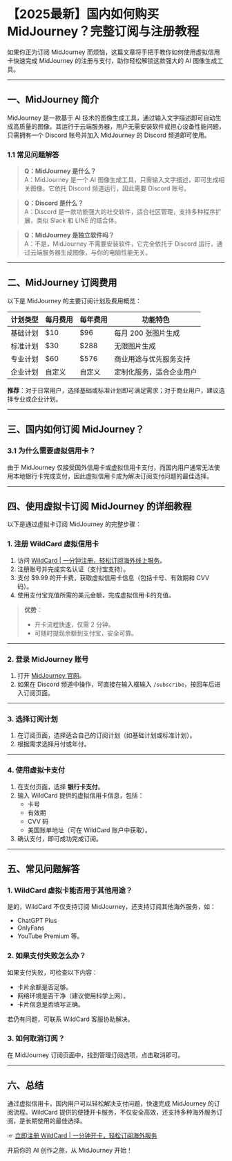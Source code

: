 # 【2025最新】国内如何购买 MidJourney？完整订阅与注册教程

如果你正为订阅 MidJourney 而烦恼，这篇文章将手把手教你如何使用虚拟信用卡快速完成 MidJourney 的注册与支付，助你轻松解锁这款强大的 AI 图像生成工具。

---

## 一、MidJourney 简介

MidJourney 是一款基于 AI 技术的图像生成工具，通过输入文字描述即可自动生成高质量的图像。其运行于云端服务器，用户无需安装软件或担心设备性能问题，只需拥有一个 Discord 账号并加入 MidJourney 的 Discord 频道即可使用。

### 1.1 常见问题解答

> **Q：MidJourney 是什么？**  
> A：MidJourney 是一个 AI 图像生成工具，只需输入文字描述，即可生成相关图像。它依托 Discord 频道运行，因此需要 Discord 账号。

> **Q：Discord 是什么？**  
> A：Discord 是一款功能强大的社交软件，适合社区管理，支持多种程序扩展，类似 Slack 和 LINE 的结合体。

> **Q：MidJourney 是独立软件吗？**  
> A：不是，MidJourney 不需要安装软件，它完全依托于 Discord 运行，通过云端服务器生成图像，与你的电脑性能无关。

---

## 二、MidJourney 订阅费用

以下是 MidJourney 的主要订阅计划及费用概览：

| 计划类型     | 每月费用 | 每年费用 | 功能特色                |
| ------------ | -------- | -------- | ----------------------- |
| 基础计划     | $10      | $96      | 每月 200 张图片生成     |
| 标准计划     | $30      | $288     | 无限图片生成            |
| 专业计划     | $60      | $576     | 商业用途与优先服务支持  |
| 企业计划     | 自定义   | 自定义   | 定制化服务，适合企业用户 |

**推荐**：对于日常用户，选择基础或标准计划即可满足需求；对于商业用户，建议选择专业或企业计划。

---

## 三、国内如何订阅 MidJourney？

### 3.1 为什么需要虚拟信用卡？

由于 MidJourney 仅接受国外信用卡或虚拟信用卡支付，而国内用户通常无法使用本地银行卡完成支付，因此虚拟信用卡成为解决订阅支付问题的最佳选择。

---

## 四、使用虚拟卡订阅 MidJourney 的详细教程

以下是通过虚拟卡订阅 MidJourney 的完整步骤：

### 1. 注册 WildCard 虚拟信用卡

1. 访问 [WildCard | 一分钟注册，轻松订阅海外线上服务](https://bit.ly/bewildcard)。  
2. 注册账号并完成实名认证（支付宝支持）。  
3. 支付 $9.99 的开卡费，获取虚拟信用卡信息（包括卡号、有效期和 CVV 码）。  
4. 使用支付宝充值所需的美元金额，完成虚拟信用卡的充值。

> **优势**：
> - 开卡流程快速，仅需 2 分钟。
> - 可随时提现余额到支付宝，安全可靠。

---

### 2. 登录 MidJourney 账号

1. 打开 [MidJourney 官网](https://www.midjourney.com/explore)。  
2. 如果在 Discord 频道中操作，可直接在输入框输入 `/subscribe`，按回车后进入订阅页面。

---

### 3. 选择订阅计划

1. 在订阅页面，选择适合自己的订阅计划（如基础计划或标准计划）。  
2. 根据需求选择月付或年付。

---

### 4. 使用虚拟卡支付

1. 在支付页面，选择 **银行卡支付**。  
2. 输入 WildCard 提供的虚拟信用卡信息，包括：
   - 卡号  
   - 有效期  
   - CVV 码  
   - 美国账单地址（可在 WildCard 账户中获取）。  
3. 确认支付，即可成功完成订阅。

---

## 五、常见问题解答

### 1. WildCard 虚拟卡能否用于其他用途？
是的，WildCard 不仅支持订阅 MidJourney，还支持订阅其他海外服务，如：
- ChatGPT Plus  
- OnlyFans  
- YouTube Premium 等。

### 2. 如果支付失败怎么办？
如果支付失败，可检查以下内容：
- 卡片余额是否足够。  
- 网络环境是否干净（建议使用科学上网）。  
- 卡片信息是否填写正确。

若仍有问题，可联系 WildCard 客服协助解决。

### 3. 如何取消订阅？
在 MidJourney 订阅页面中，找到管理订阅选项，点击取消即可。

---

## 六、总结

通过虚拟信用卡，国内用户可以轻松解决支付问题，快速完成 MidJourney 的订阅流程。WildCard 提供的便捷开卡服务，不仅安全高效，还支持多种海外服务订阅，是长期使用的最佳选择。

☞ [立即注册 WildCard | 一分钟开卡，轻松订阅海外服务](https://bit.ly/bewildcard)

开启你的 AI 创作之旅，从 MidJourney 开始！
